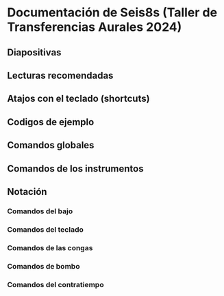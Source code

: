 # Documentación de Seis8s (Taller de Transferencias Aurales 2024)

## Diapositivas


## Lecturas recomendadas

## Atajos con el teclado (shortcuts)


## Codigos de ejemplo

## Comandos globales

## Comandos de los instrumentos

## Notación

### Comandos del bajo

### Comandos del teclado
### Comandos de las congas
### Comandos de bombo
### Comandos del contratiempo
